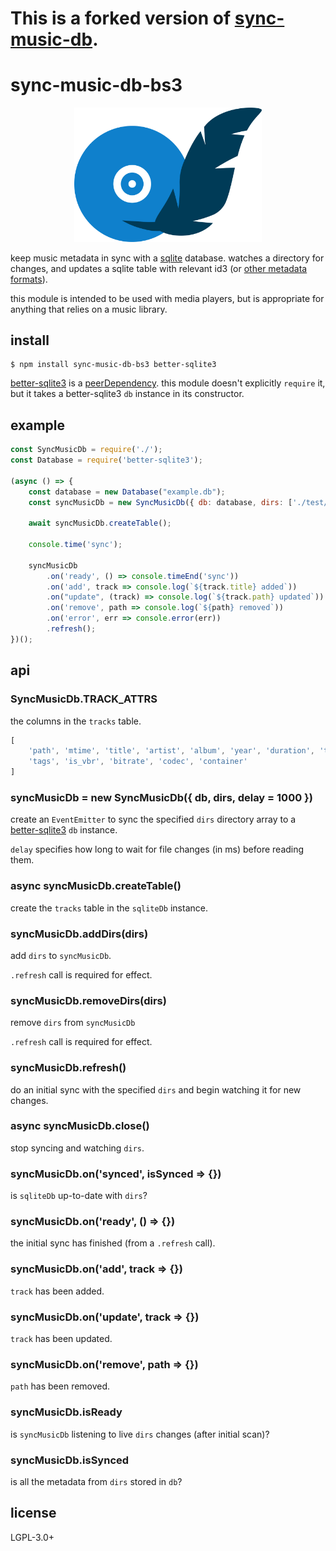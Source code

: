 # This is a forked version of [sync-music-db](https://www.npmjs.com/package/sync-music-db).

# sync-music-db-bs3

<p align="center"><img src="./sync-music-db.svg" width="300"></p>

keep music metadata in sync with a [sqlite](https://sqlite.org/index.html)
database. watches a directory for changes, and updates a sqlite table with
relevant id3 (or [other metadata formats](
https://github.com/borewit/music-metadata#support-for-audio-file-types)).

this module is intended to be used with media players, but is appropriate for
anything that relies on a music library.

## install

    $ npm install sync-music-db-bs3 better-sqlite3

[better-sqlite3](https://www.npmjs.com/package/better-sqlite3) is a
[peerDependency](https://docs.npmjs.com/files/package.json#peerdependencies).
this module doesn't explicitly `require` it, but it takes a better-sqlite3 `db`
instance in its constructor.

## example

```javascript
const SyncMusicDb = require('./');
const Database = require('better-sqlite3');

(async () => {
    const database = new Database("example.db");
    const syncMusicDb = new SyncMusicDb({ db: database, dirs: ['./test/_music'] });

    await syncMusicDb.createTable();

    console.time('sync');

    syncMusicDb
        .on('ready', () => console.timeEnd('sync'))
        .on('add', track => console.log(`${track.title} added`))
        .on("update", (track) => console.log(`${track.path} updated`))
        .on('remove', path => console.log(`${path} removed`))
        .on('error', err => console.error(err))
        .refresh();
})();
```

## api
### SyncMusicDb.TRACK\_ATTRS
the columns in the `tracks` table.

```javascript
[
    'path', 'mtime', 'title', 'artist', 'album', 'year', 'duration', 'track_no',
    'tags', 'is_vbr', 'bitrate', 'codec', 'container'
]
```

### syncMusicDb = new SyncMusicDb({ db, dirs, delay = 1000 })
create an `EventEmitter` to sync the specified `dirs` directory array to a
[better-sqlite3](https://www.npmjs.com/package/better-sqlite3) `db` instance.

`delay` specifies how long to wait for file changes (in ms) before reading them.

### async syncMusicDb.createTable()
create the `tracks` table in the `sqliteDb` instance.

### syncMusicDb.addDirs(dirs)
add `dirs` to `syncMusicDb`.

`.refresh` call is required for effect.

### syncMusicDb.removeDirs(dirs)
remove `dirs` from `syncMusicDb`

`.refresh` call is required for effect.

### syncMusicDb.refresh()
do an initial sync with the specified `dirs` and begin watching it for
new changes.

### async syncMusicDb.close()
stop syncing and watching `dirs`.

### syncMusicDb.on('synced', isSynced => {})
is `sqliteDb` up-to-date with `dirs`?

### syncMusicDb.on('ready', () => {})
the initial sync has finished (from a `.refresh` call).

### syncMusicDb.on('add', track => {})
`track` has been added.

### syncMusicDb.on('update', track => {})
`track` has been updated.

### syncMusicDb.on('remove', path => {})
`path` has been removed.

### syncMusicDb.isReady
is `syncMusicDb` listening to live `dirs` changes (after initial scan)?

### syncMusicDb.isSynced
is all the metadata from `dirs` stored in `db`?

## license
LGPL-3.0+
